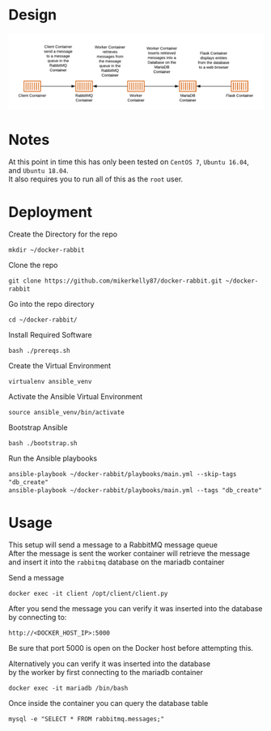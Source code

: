 # Design  
![Image description](figures/docker-rabbit.png)  
  
# Notes  
At this point in time this has only been tested on `CentOS 7`, `Ubuntu 16.04`, and `Ubuntu 18.04`.  
It also requires you to run all of this as the `root` user.  

# Deployment  
Create the Directory for the repo  
```
mkdir ~/docker-rabbit
```
  
Clone the repo  
```
git clone https://github.com/mikerkelly87/docker-rabbit.git ~/docker-rabbit
```
  
Go into the repo directory  
```
cd ~/docker-rabbit/
```
  
Install Required Software  
```
bash ./prereqs.sh
```
  
Create the Virtual Environment  
```
virtualenv ansible_venv
```
  
Activate the Ansible Virtual Environment  
```
source ansible_venv/bin/activate
```
  
Bootstrap Ansible  
```
bash ./bootstrap.sh
```
  
Run the Ansible playbooks  
```
ansible-playbook ~/docker-rabbit/playbooks/main.yml --skip-tags "db_create"  
ansible-playbook ~/docker-rabbit/playbooks/main.yml --tags "db_create"
```
  
# Usage  
This setup will send a message to a RabbitMQ message queue  
After the message is sent the worker container will retrieve the message  
and insert it into the `rabbitmq` database on the mariadb container  
  
Send a message  
```
docker exec -it client /opt/client/client.py
```
  
After you send the message you can verify it was inserted into the database  
by connecting to:  
```
http://<DOCKER_HOST_IP>:5000
```
Be sure that port 5000 is open on the Docker host before attempting this.  
  
Alternatively you can verify it was inserted into the database  
by the worker by first connecting to the mariadb container  
```
docker exec -it mariadb /bin/bash
```
  
Once inside the container you can query the database table  
```
mysql -e "SELECT * FROM rabbitmq.messages;"
```
